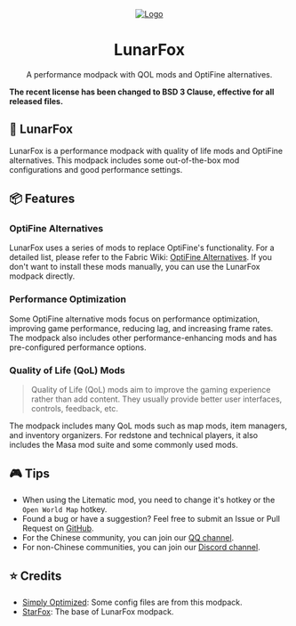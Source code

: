 <div align="center">
  <a href="https://github.com/OrzMiku/lunarfox">
    <img src="https://cdn.modrinth.com/data/r7CwLIIr/cfd4314a75bb775ade08fe0e9ada9cf9a913f6a5_96.webp" alt="Logo">
  </a>
  <h1>LunarFox</h1>
  <p>
    A performance modpack with QOL mods and OptiFine alternatives.
  </p>
</div>

**The recent license has been changed to BSD 3 Clause, effective for all released files.**

## 🦊 LunarFox

LunarFox is a performance modpack with quality of life mods and OptiFine alternatives. This modpack includes some out-of-the-box mod configurations and good performance settings.

## 📦 Features

### OptiFine Alternatives

LunarFox uses a series of mods to replace OptiFine's functionality. For a detailed list, please refer to the Fabric Wiki: [OptiFine Alternatives](https://wiki.fabricmc.net/zh_cn:community:optifine_alternatives). If you don't want to install these mods manually, you can use the LunarFox modpack directly.

### Performance Optimization

Some OptiFine alternative mods focus on performance optimization, improving game performance, reducing lag, and increasing frame rates. The modpack also includes other performance-enhancing mods and has pre-configured performance options.

### Quality of Life (QoL) Mods

> Quality of Life (QoL) mods aim to improve the gaming experience rather than add content. They usually provide better user interfaces, controls, feedback, etc.

The modpack includes many QoL mods such as map mods, item managers, and inventory organizers. For redstone and technical players, it also includes the Masa mod suite and some commonly used mods.

## 🎮 Tips

- When using the Litematic mod, you need to change it's hotkey or the `Open World Map` hotkey.
- Found a bug or have a suggestion? Feel free to submit an Issue or Pull Request on [GitHub](https://github.com/OrzMiku/lunarfox).
- For the Chinese community, you can join our [QQ channel](https://pd.qq.com/s/1vbkit4bj).
- For non-Chinese communities, you can join our [Discord channel](https://discord.gg/z974WwPEJt).

## ⭐ Credits

- [Simply Optimized](https://modrinth.com/modpack/sop): Some config files are from this modpack.
- [StarFox](https://github.com/OrzMiku/starfox): The base of LunarFox modpack.
